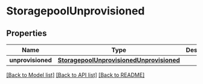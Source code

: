 # StoragepoolUnprovisioned

## Properties
Name | Type | Description | Notes
------------ | ------------- | ------------- | -------------
**unprovisioned** | [**StoragepoolUnprovisionedUnprovisioned**](StoragepoolUnprovisionedUnprovisioned.md) |  | [optional] 

[[Back to Model list]](../README.md#documentation-for-models) [[Back to API list]](../README.md#documentation-for-api-endpoints) [[Back to README]](../README.md)


